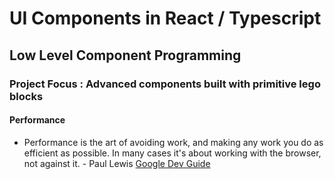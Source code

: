 # UI Components in React / Typescript

## Low Level Component Programming

### Project Focus : Advanced components built with primitive lego blocks

#### Performance

- Performance is the art of avoiding work, and making any work you do as efficient as possible. In many cases it's about working with the browser, not against it. - Paul Lewis [Google Dev Guide](https://developers.google.com/web/fundamentals/performance/rendering/)

